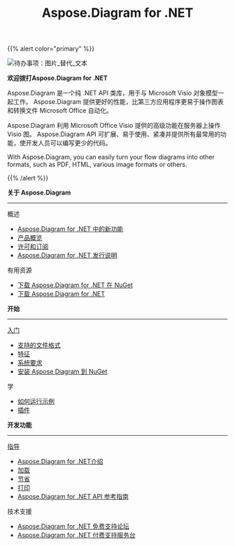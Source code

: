 ﻿---
title: Aspose.Diagram for .NET
type: docs
description: Aspose.Diagram, is a pure .NET API for working with the Microsoft Visio Object Model.It provides Visio file formats conversions to images, PDF, HTML, XML and XAML formats. Popular file formats supported include VSD, VSS, VDW, VST, VSDX, VSSX, VSTX, VSDM, VSTM, and VSSM.
weight: 10
url: /zh/net/
is_root: true
aliases:
  - /net/home/
  - /diargam/net/
---
{{% alert color="primary" %}}

![待办事项：图片_替代_文本](home_1.png)

**欢迎拨打Aspose.Diagram for .NET**

Aspose.Diagram 是一个纯 .NET API 类库，用于与 Microsoft Visio 对象模型一起工作。 Aspose.Diagram 提供更好的性能，比第三方应用程序更易于操作图表和转换文件 Microsoft Office 自动化。

Aspose.Diagram 利用 Microsoft Office Visio 提供的高级功能在服务器上操作 Visio 图。 Aspose.Diagram API 可扩展、易于使用、紧凑并提供所有最常用的功能，使开发人员可以编写更少的代码。

With Aspose.Diagram, you can easily turn your flow diagrams into other formats, such as PDF, HTML, various image formats or others.

{{% /alert %}}

<div class="row">
	<div class="col-md-4">
		<p><b>关于 Aspose.Diagram</b></p>
			<hr><p>概述</p></hr>
			<ul>
				<li><a href="/diagram/zh/net/whatsnew/">Aspose.Diagram for .NET 中的新功能</a></li>
				<li><a href="/diagram/zh/net/overview/">产品概览</a></li>
				<li><a href="/diagram/zh/net/licensing/">许可和订阅</a></li>
			  <li><a href="https://releases.aspose.com/zh/diagram/net/release-notes/">Aspose.Diagram for .NET 发行说明</a></li>
			</ul>            
	        <p>有用资源</p>
			<ul>
				<li><a href="https://www.nuget.org/packages/Aspose.Diagram/">下载 Aspose.Diagram for .NET 在 NuGet</a></li>
				<li><a href="https://releases.aspose.com/zh/diagram/net/">下载 Aspose.Diagram for .NET</a></li>
			</ul>
	</div>
	<div class="col-md-4">
		<p><b>开始</b></p>
			<hr><p><a href="/diagram/zh/net/getting-started/">入门</a></p></hr>
			<ul>
				<li><a href="/diagram/zh/net/supported-file-formats/">支持的文件格式</a></li>
				<li><a href="/diagram/zh/net/feature-list/">特征</a></li>
				<li><a href="/diagram/zh/net/system-requirements/">系统要求</a></li>
				<li><a href="/diagram/zh/net/installation/">安装 Aspose Diagram 到 NuGet</a></li>
			</ul>
			<p>学</p>
			<ul>
				<li><a href="/diagram/zh/net/how-to-run-the-examples/">如何运行示例</a></li>
				<li><a href="/diagram/zh/net/plugins/">插件</a></li>
			</ul>
	</div>
	<div class="col-md-4">
		<p><b>开发功能</b></p>
			<hr><p><a href="/diagram/zh/net/developer-guide/">指导</a></p></hr>
			<ul>
				<li><a href="/diagram/zh/net/introduction/">Aspose.Diagram for .NET介绍</a></li>
				<li><a href="/diagram/zh/net/open-visio-document/">加载</a></li>
				<li><a href="/diagram/zh/net/save-visio-document/">节省</a></li>
				<li><a href="/diagram/zh/net/working-with-print/">打印</a></li>
				<li><a href="https://reference.aspose.com/diagram/net">Aspose.Diagram for .NET API 参考指南</a></li>
			</ul>
			<p>技术支援</p>
			<ul>
				<li><a href="https://forum.aspose.com/c/diagram/17">Aspose.Diagram for .NET 免费支持论坛</a></li>
				<li><a href="https://helpdesk.aspose.com/">Aspose.Diagram for .NET 付费支持服务台</a></li>
			</ul>
	</div>
</div>
